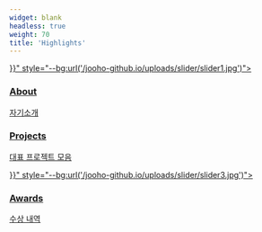 ```yaml
---
widget: blank
headless: true
weight: 70
title: 'Highlights'
---
```


<div class="overlay-cards">
  <a class="overlay-card" href="{{< relref \"about\" >}}" style="--bg:url('/jooho-github.io/uploads/slider/slider1.jpg')">
    <div class="overlay"></div>
    <div class="overlay-text">
      <h3>About</h3>
      <p>자기소개</p>
    </div>
  </a>
  <a class="overlay-card" href="#portfolio" style="--bg:url('/jooho-github.io/uploads/slider/slider2.jpg')">
    <div class="overlay"></div>
    <div class="overlay-text">
      <h3>Projects</h3>
      <p>대표 프로젝트 모음</p>
    </div>
  </a>
  <a class="overlay-card" href="{{< relref \"award\" >}}" style="--bg:url('/jooho-github.io/uploads/slider/slider3.jpg')">
    <div class="overlay"></div>
    <div class="overlay-text">
      <h3>Awards</h3>
      <p>수상 내역</p>
    </div>
  </a>
</div>
